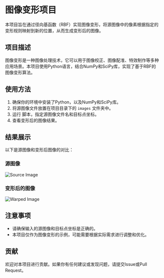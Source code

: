 # 图像变形项目

本项目旨在通过径向基函数（RBF）实现图像变形，将源图像中的像素根据指定的变形规则映射到新的位置，从而生成变形后的图像。

## 项目描述

图像变形是一种图像处理技术，它可以用于图像校正、图像配准、特效制作等多种应用场景。本项目使用Python语言，结合NumPy和SciPy库，实现了基于RBF的图像变形算法。

## 使用方法

1. 确保你的环境中安装了Python，以及NumPy和SciPy库。
2. 将源图像文件放置在项目目录下的 `images` 文件夹中。
3. 运行 脚本，指定源图像文件名和目标点坐标。
4. 查看变形后的图像结果。

## 结果展示

以下是源图像和变形后图像的对比：

### 源图像
![Source Image](images/source.jpg)

### 变形后的图像
![Warped Image](images/warped.jpg)

## 注意事项

- 请确保输入的源图像和目标点坐标是正确的。
- 本项目仅作为图像变形的示例，可能需要根据实际需求进行调整和优化。

## 贡献

欢迎对本项目进行贡献。如果你有任何建议或发现问题，请提交Issue或Pull Request。

